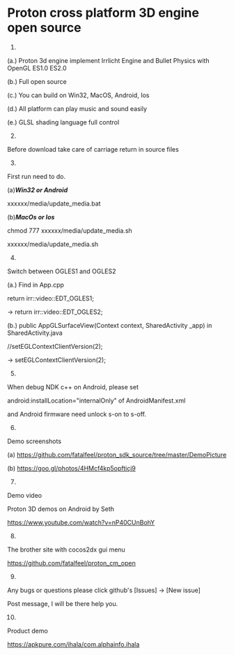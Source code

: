 Proton cross platform 3D engine open source
=================
1.

(a.)
Proton 3d engine implement Irrlicht Engine and Bullet Physics with OpenGL ES1.0 ES2.0

(b.)
Full open source

(c.)
You can build on Win32, MacOS, Android, Ios

(d.)
All platform can play music and sound easily

(e.)
GLSL shading language full control

2.

Before download take care of carriage return in source files

3.
First run need to do.

(a)***Win32 or Android***

xxxxxx/media/update_media.bat

(b)***MacOs or Ios***

chmod 777 xxxxxx/media/update_media.sh

xxxxxx/media/update_media.sh

4.
Switch between OGLES1 and OGLES2

(a.) Find in App.cpp

return irr::video::EDT_OGLES1;

-> return irr::video::EDT_OGLES2;

(b.) public AppGLSurfaceView(Context context, SharedActivity _app) in SharedActivity.java

//setEGLContextClientVersion(2); 

-> setEGLContextClientVersion(2);

5.
When debug NDK c++ on Android, please set

android:installLocation="internalOnly" of AndroidManifest.xml

and Android firmware need unlock s-on to s-off.

6.
Demo screenshots

(a) https://github.com/fatalfeel/proton_sdk_source/tree/master/DemoPicture

(b) https://goo.gl/photos/4HMcf4kp5opfticj9

7.
Demo video

Proton 3D demos on Android by Seth

https://www.youtube.com/watch?v=nP40CUnBohY

8.
The brother site with cocos2dx gui menu

https://github.com/fatalfeel/proton_cm_open

9.
Any bugs or questions please click github's [Issues] -> [New issue]

Post message, I will be there help you.

10.
Product demo

https://apkpure.com/ihala/com.alphainfo.ihala
